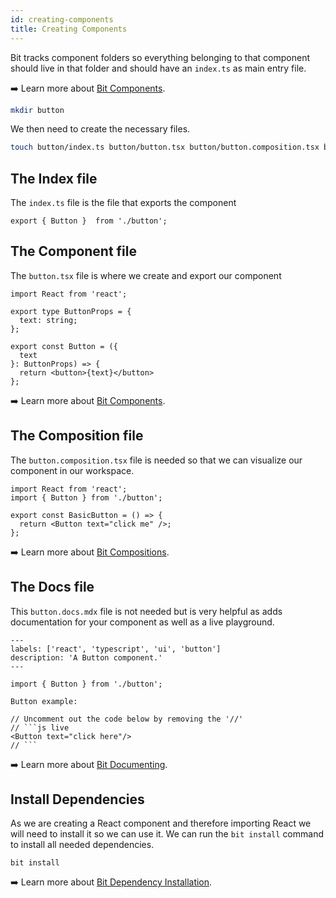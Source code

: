 ```yaml
---
id: creating-components
title: Creating Components
---
```


Bit tracks component folders so everything belonging to that component should live in that folder and should have an `index.ts` as main entry file.

:arrow_right: Learn more about [Bit Components](/building-with-bit/component/overview).

```sh
mkdir button
```

We then need to create the necessary files.

```sh
touch button/index.ts button/button.tsx button/button.composition.tsx button/button.docs.mdx
```

## The Index file

The `index.ts` file is the file that exports the component

```tsx title="index.ts"
export { Button }  from './button';
```

## The Component file

The `button.tsx` file is where we create and export our component

```tsx title="button.tsx"
import React from 'react';

export type ButtonProps = {
  text: string;
};

export const Button = ({
  text
}: ButtonProps) => {
  return <button>{text}</button>
};
```

:arrow_right: Learn more about [Bit Components](/building-with-bit/component/overview).

## The Composition file

The `button.composition.tsx` file is needed so that we can visualize our component in our workspace.

```tsx title="button.composition.tsx"
import React from 'react';
import { Button } from './button';

export const BasicButton = () => {
  return <Button text="click me" />;
};
```

:arrow_right: Learn more about [Bit Compositions](/building-with-bit/compositions/overview).

## The Docs file

This `button.docs.mdx` file is not needed but is very helpful as adds documentation for your component as well as a live playground.

```mdx title="button.docs.mdx"
---
labels: ['react', 'typescript', 'ui', 'button']
description: 'A Button component.'
---

import { Button } from './button';

Button example:

// Uncomment out the code below by removing the '//'
// ```js live
<Button text="click here"/>
// ```
```

:arrow_right: Learn more about [Bit Documenting](/building-with-bit/documenting/overview).

## Install Dependencies

As we are creating a React component and therefore importing React we will need to install it so we can use it. We can run the `bit install` command to install all needed dependencies.

```shell
bit install
```

:arrow_right: Learn more about [Bit Dependency Installation](/building-with-bit/dependency-resolver/dependency-installation).
